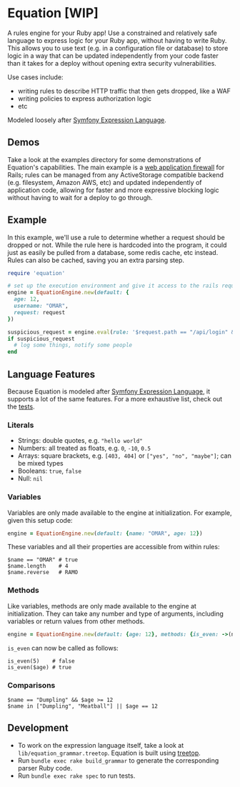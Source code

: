 # Equation [WIP]

A rules engine for your Ruby app! Use a constrained and relatively safe language to express logic for your Ruby app, without having to write Ruby. This allows you to use text (e.g. in a configuration file or database) to store logic in a way that can be updated independently from your code faster than it takes for a deploy without opening extra security vulnerabilities. 

Use cases include:

* writing rules to describe HTTP traffic that then gets dropped, like a WAF
* writing policies to express authorization logic
* etc

Modeled loosely after [Symfony Expression Language](https://symfony.com/doc/current/components/expression_language.html).

## Demos

Take a look at the examples directory for some demonstrations of Equation's capabilities. The main example is a [web application firewall](https://github.com/ancat/equation/tree/main/examples/rails_waf) for Rails; rules can be managed from any ActiveStorage compatible backend (e.g. filesystem, Amazon AWS, etc) and updated independently of application code, allowing for faster and more expressive blocking logic without having to wait for a deploy to go through.

## Example

In this example, we'll use a rule to determine whether a request should be dropped or not. While the rule here is hardcoded into the program, it could just as easily be pulled from a database, some redis cache, etc instead. Rules can also be cached, saving you an extra parsing step.

```ruby
require 'equation'

# set up the execution environment and give it access to the rails request object
engine = EquationEngine.new(default: {
  age: 12,
  username: "OMAR",
  request: request
})

suspicious_request = engine.eval(rule: '$request.path == "/api/login" && $request.remote_ip == "1.2.3.4" && $username == "OMAR"')
if suspicious_request
  # log some things, notify some people
end
```

## Language Features

Because Equation is modeled after [Symfony Expression Language](https://symfony.com/doc/current/components/expression_language/syntax.html), it supports a lot of the same features. For a more exhaustive list, check out the [tests](https://github.com/ancat/equation/blob/main/spec/equation_spec.rb).

### Literals

* Strings: double quotes, e.g. `"hello world"`
* Numbers: all treated as floats, e.g. `0`, `-10`, `0.5`
* Arrays: square brackets, e.g. `[403, 404]` or `["yes", "no", "maybe"]`; can be mixed types
* Booleans: `true`, `false`
* Null: `nil`

### Variables

Variables are only made available to the engine at initialization. For example, given this setup code:

```ruby
engine = EquationEngine.new(default: {name: "OMAR", age: 12})
```

These variables and all their properties are accessible from within rules:

```
$name == "OMAR" # true
$name.length    # 4
$name.reverse   # RAMO
```

### Methods

Like variables, methods are only made available to the engine at initialization. They can take any number and type of arguments, including variables or return values from other methods.

```ruby
engine = EquationEngine.new(default: {age: 12}, methods: {is_even: ->(n) {n%2==0}})
```

`is_even` can now be called as follows:

```
is_even(5)    # false
is_even($age) # true
```

### Comparisons

```
$name == "Dumpling" && $age >= 12
$name in ["Dumpling", "Meatball"] || $age == 12
```

## Development

* To work on the expression language itself, take a look at `lib/equation_grammar.treetop`. Equation is built using [treetop](https://cjheath.github.io/treetop/).
* Run `bundle exec rake build_grammar` to generate the corresponding parser Ruby code.
* Run `bundle exec rake spec` to run tests.
